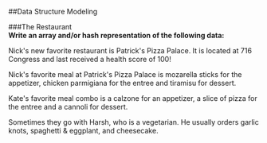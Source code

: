 ##Data Structure Modeling

###The Restaurant
<br>
**Write an array and/or hash representation of the following data:**

Nick's new favorite restaurant is Patrick's Pizza Palace. It is located at 716 Congress and last received a health score of 100! 

Nick's favorite meal at Patrick's Pizza Palace is mozarella sticks for the appetizer, chicken parmigiana for the entree and tiramisu for dessert. 

Kate's favorite meal combo is a calzone for an appetizer, a slice of pizza for the entree and a cannoli for dessert. 

Sometimes they go with Harsh, who is a vegetarian. He usually orders garlic knots, spaghetti & eggplant, and cheesecake.